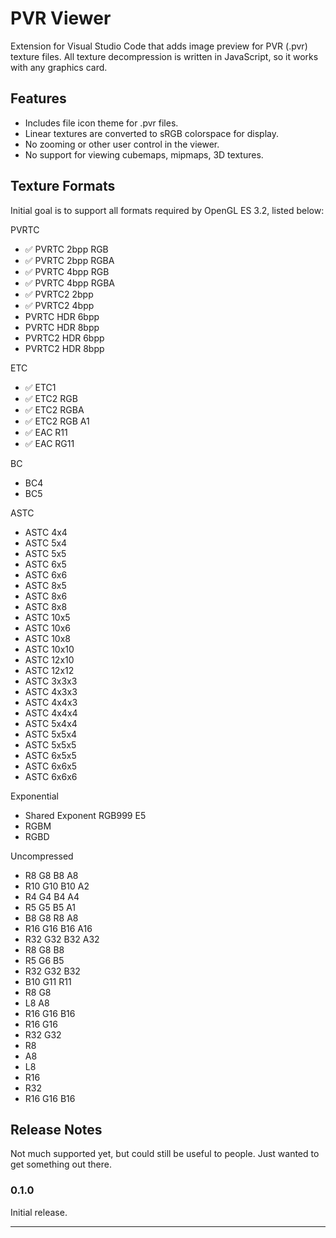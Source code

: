# PVR Viewer

Extension for Visual Studio Code that adds image preview for PVR (.pvr) texture files. All texture decompression is written in JavaScript, so it works with any graphics card.

## Features

* Includes file icon theme for .pvr files.
* Linear textures are converted to sRGB colorspace for display.
* No zooming or other user control in the viewer.
* No support for viewing cubemaps, mipmaps, 3D textures.

## Texture Formats

Initial goal is to support all formats required by OpenGL ES 3.2, listed below:

PVRTC

* ✅ PVRTC 2bpp RGB
* ✅ PVRTC 2bpp RGBA
* ✅ PVRTC 4bpp RGB
* ✅ PVRTC 4bpp RGBA
* ✅ PVRTC2 2bpp
* ✅ PVRTC2 4bpp
* PVRTC HDR 6bpp
* PVRTC HDR 8bpp
* PVRTC2 HDR 6bpp
* PVRTC2 HDR 8bpp

ETC

* ✅ ETC1
* ✅ ETC2 RGB
* ✅ ETC2 RGBA
* ✅ ETC2 RGB A1
* ✅ EAC R11
* ✅ EAC RG11

BC

* BC4
* BC5

ASTC

* ASTC 4x4
* ASTC 5x4
* ASTC 5x5
* ASTC 6x5
* ASTC 6x6
* ASTC 8x5
* ASTC 8x6
* ASTC 8x8
* ASTC 10x5
* ASTC 10x6
* ASTC 10x8
* ASTC 10x10
* ASTC 12x10
* ASTC 12x12
* ASTC 3x3x3
* ASTC 4x3x3
* ASTC 4x4x3
* ASTC 4x4x4
* ASTC 5x4x4
* ASTC 5x5x4
* ASTC 5x5x5
* ASTC 6x5x5
* ASTC 6x6x5
* ASTC 6x6x6

Exponential

* Shared Exponent RGB999 E5
* RGBM
* RGBD

Uncompressed

* R8 G8 B8 A8
* R10 G10 B10 A2
* R4 G4 B4 A4
* R5 G5 B5 A1
* B8 G8 R8 A8
* R16 G16 B16 A16
* R32 G32 B32 A32
* R8 G8 B8
* R5 G6 B5
* R32 G32 B32
* B10 G11 R11
* R8 G8
* L8 A8
* R16 G16 B16
* R16 G16
* R32 G32
* R8
* A8
* L8
* R16
* R32
* R16 G16 B16

## Release Notes

Not much supported yet, but could still be useful to people. Just wanted to get something out there.

### 0.1.0

Initial release.

---
